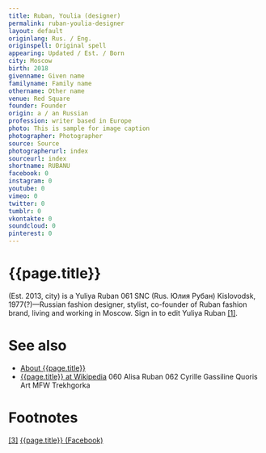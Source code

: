```yaml
---
title: Ruban, Youlia (designer)
permalink: ruban-youlia-designer
layout: default
originlang: Rus. / Eng.
originspell: Original spell
appearing: Updated / Est. / Born
city: Moscow
birth: 2018
givenname: Given name
familyname: Family name
othername: Other name
venue: Red Square
founder: Founder
origin: a / an Russian
profession: writer based in Europe
photo: This is sample for image caption
photographer: Photographer
source: Source
photographerurl: index
sourceurl: index
shortname: RUBANU
facebook: 0
instagram: 0
youtube: 0
vimeo: 0
twitter: 0
tumblr: 0
vkontakte: 0
soundcloud: 0
pinterest: 0
---
```


# {{page.title}}

(Est. 2013, city) is a Yuliya Ruban  061  SNC (Rus. Юлия Рубан) Kislovodsk, 1977(?)—Russian fashion designer, stylist, co-founder of Ruban fashion brand, living and working in Moscow. Sign in to edit Yuliya Ruban <span id="a1">[\[1\]](#f1)</span>.

# See also

+ [About {{page.title}}](index)
+ [{{page.title}} at Wikipedia](index)
060  Alisa Ruban
062  Cyrille Gassiline
Quoris Art
MFW
Trekhgorka

# Footnotes

[[3]](#a3) <span id="f3"></span> [{{page.title}} (Facebook)](index)
